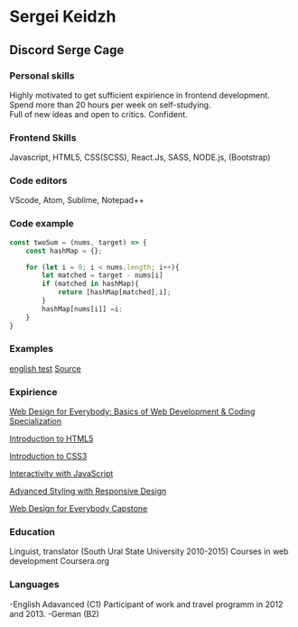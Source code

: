 # Sergei Keidzh
## Discord Serge Cage


### Personal skills 

Highly motivated to get sufficient expirience in frontend development. Spend more than 20 hours per week on self-studying. 
<br>
Full of new ideas and open to critics. Confident. 

### Frontend Skills
Javascript, HTML5, CSS(SCSS), React.Js, SASS, NODE.js, (Bootstrap) 

### Code editors
VScode, Atom, Sublime, Notepad++

### Code example

```js
const twoSum = (nums, target) => {
    const hashMap = {};

    for (let i = 0; i < nums.length; i++){
        let matched = target - nums[i]
        if (matched in hashMap){
            return [hashMap[matched],i];
        }
        hashMap[nums[i]] =i;
    }
}

```
### Examples  

[english test](https://sergecage.github.io/Platform-Concept/Engl/index.html)
[Source](https://github.com/Sergecage/Platform-Concept)

### Expirience

[Web Design for Everybody: Basics of Web Development & Coding Specialization](https://www.coursera.org/account/accomplishments/specialization/certificate/MF9PZ5UM8FRQ)

[Introduction to HTML5](https://www.coursera.org/account/accomplishments/certificate/4AG8VUD5AR8X)
 
[Introduction to CSS3](https://www.coursera.org/account/accomplishments/certificate/6RJKSHREQV25)
 
[Interactivity with JavaScript](https://www.coursera.org/account/accomplishments/certificate/XCS6ZD2BR8FX)

[Advanced Styling with Responsive Design](https://www.coursera.org/account/accomplishments/certificate/9A95ZUUR8DYB)

[Web Design for Everybody Capstone](https://www.coursera.org/account/accomplishments/certificate/V8CTMZTY55DY)


### Education

Linguist, translator (South Ural State University 2010-2015)
Courses in web development  Coursera.org

### Languages

-English Adavanced (C1)
Participant of work and travel programm in 2012 and 2013. 
-German (B2)
